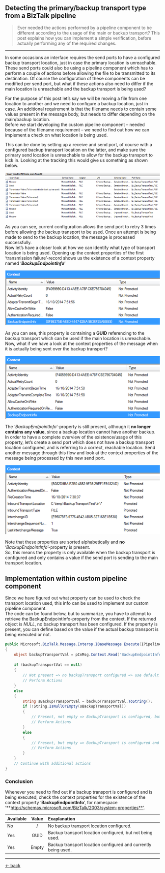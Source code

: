 ## Detecting the primary/backup transport type from a BizTalk pipeline

> Ever needed the actions performed by a pipeline component to be different according to the  usage of the main or backup transport? This post explains how you can implement a simple verification, before actually performing any of the required changes.  

---

In some occasions an interface requires the send ports to have a configured backup transport location, just in case the primary location is unreachable. These send ports could also be using a pipeline component which has to perform a couple of actions before allowing the file to be transmitted to its destination. Of course the configuration of these components can be modified per send port, but what if these actions also need to differ if the main location is unreachable and the backup transport is being used?  

For the purpose of this post let’s say we will be moving a file from one location to another and we need to configure a backup location, just in case. An additional requirement is that the filename needs to contain some values present in the message body, but needs to differ depending on the main/backup location.  
Before we start developing the custom pipeline component – needed because of the filename requirement – we need to find out how we can implement a check on what location is being used.  

This can be done by setting up a receive and send port, of course with a configured backup transport location on the latter, and make sure the primary send location is unreachable to allow for the backup transport to kick in. Looking at the tracking this would give us something as shown below.  

![Tracked Instances](../images/biztalk-server/detecting-primary-transport-location/biztalk-tracked-service-instances.png)

As you can see, current configuration allows the send port to retry 3 times before allowing the backup transport to be used. Once an attempt is being made to send to the backup location, the message is processed successfully.  
Now let’s have a closer look at how we can identify what type of transport location is being used. Opening up the context properties of the first ‘transmission failure’-record shows us the existence of a context property named ‘**_BackupEndpointInfo_**’  

![BackupEndointInfo - GUID](../images/biztalk-server/detecting-primary-transport-location/biztalk-backupEndpointInfo-guid.png)

As you can see, this property is containing a **GUID** referencing to the backup transport which can be used if the main location is unreachable. Now, what if we have a look at the context properties of the message when it is actually being sent over the backup transport?  

![BackupEndointInfo - empty](../images/biztalk-server/detecting-primary-transport-location/biztalk-backupEndpointInfo-empty.png)

The ‘_BackupEndpointInfo_’-property is still present, although it **no longer contains any value**, since a backup location cannot have another backup.  
In order to have a complete overview of the existence/usage of this property, let’s create a send port which does not have a backup transport location configured, and is referring to a correct, reachable location. Send another message through this flow and look at the context properties of the message being processed by this new send port.

![BackupEndointInfo - not present](../images/biztalk-server/detecting-primary-transport-location/biztalk-backupEndpointInfo-na.png)

Note that these properties are sorted alphabetically and **no** ‘_BackupEndpointInfo_’-property is present.  
So, this means the property is only available when the backup transport is configured and only contains a value if the send port is sending to the main transport location.

## Implementation within custom pipeline component

Since we have figured out what property can be used to check the transport location used, this info can be used to implement our custom pipeline component.  
The code can be found below, but to summarize, you have to attempt to retrieve the BackupEndpointInfo-property from the context. If the returned object is _NULL_, no backup transport has been configured. If the property is present, you can define based on the value if the actual backup transport is being executed or not.

```cs
public Microsoft.BizTalk.Message.Interop.IBaseMessage Execute(IPipelineContext pContext, Microsoft.BizTalk.Message.Interop.IBaseMessage pInMsg)
{
    object backupTransportVal = pInMsg.Context.Read("BackupEndpointInfo", "http://schemas.microsoft.com/BizTalk/2003/system-properties");
    
    if (backupTransportVal == null)
    {
        // Not present => no backupTransport configured => use default
	    // Perform Actions
    }
    else
    {
        string sBackupTransportVal = backupTransportVal.ToString();
        if (!String.IsNullOrEmpty(sBackupTransportVal))
        {
            // Present, not empty => BackupTransport is configured, but not executing the backupTransport
            // Perform Actions
        }
        else
        {
            // Present, but empty => BackupTransport is configured and is being executed
            // Perform Actions
        }
	}
	// Continue with additional actions
}
```

### Conclusion  
Whenever you need to find out if a backup transport is configured and is being executed, check the context properties for the existence of the context property ‘**BackupEndpointInfo**’, for namespace ‘**http://schemas.microsoft.com/BizTalk/2003/system-properties**’.

| Available     | Value         | Exaplanation  |
| ------------- |:-------------:| :-----|
| No            | /             | No backup transport location configured. |
| Yes           | GUID          | Backup transport location configured, but not being used. |
| Yes           | Empty         | Backup transport location configured and currently being used. |

---

[&larr; back](index.md)
